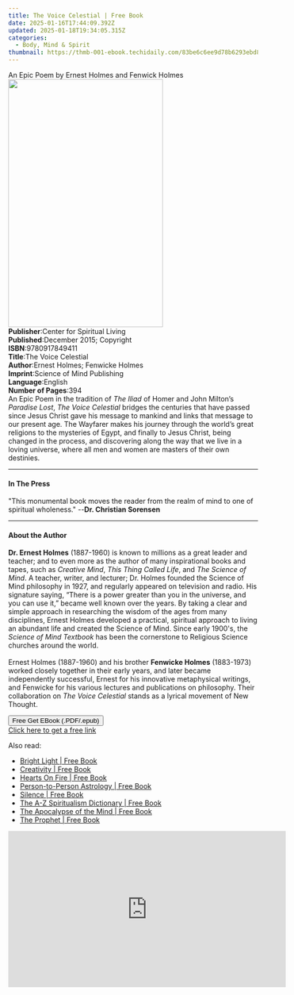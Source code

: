 ```yaml
---
title: The Voice Celestial | Free Book
date: 2025-01-16T17:44:09.392Z
updated: 2025-01-18T19:34:05.315Z
categories:
  - Body, Mind & Spirit
thumbnail: https://thmb-001-ebook.techidaily.com/83be6c6ee9d78b6293ebd8f39ec6ec68e1bfbc4c6590e442b92092707b7b5af5.jpg
---
```

<main id="book-container">
  <div class="flex flex-col">
    <div class="book-brief flex-1 py-6 px-4 sm:p-6 md:py-10 md:px-8">
      <!-- brief-->
      <div class="book-brief-main">
        An Epic Poem by Ernest Holmes and Fenwick Holmes
      </div>
    </div>
    <div
      class="book-meta-info flex-1 grid gap-4 col-start-1 col-end-3 row-start-1 sm:mb-6 sm:grid-cols-4 lg:gap-6 lg:col-start-2 lg:row-end-6 lg:row-span-6 lg:mb-0"
    >
      <div
        class="book-meta-info-left place-content-center mt-4 p-4 text-sm leading-6 col-start-2 col-span-2 dark:text-slate-400"
      >
        <img
          class="w-full h-500 object-cover rounded-lg sm:h-255 sm:col-span-2 lg:col-span-full"
          src="https://img-001-ebook.techidaily.com/42a8a250e2fed6f14b1aa2dc78ce7ee00b9e65fb5b191dd38fd4eaa94751728c.jpg"
          alt=""
          width="312"
          height="500"
        />
      </div>
      <div
        class="book-meta-info-right mt-2 col-start-1 row-start-2 col-span-3 self-center"
      >
        <!-- meta data  -->
        <div class="flex flex-col px-4 md:px-8">
          <div class="flex-1">
            <strong>Publisher</strong>:<span class="px-2"
              >Center for Spiritual Living</span
            >
          </div>
          <div class="flex-1">
            <strong>Published</strong>:<span class="px-2"
              >December 2015; Copyright</span
            >
          </div>
          <div class="flex-1">
            <strong>ISBN</strong>:<span class="px-2">9780917849411</span>
          </div>
          <div class="flex-1">
            <strong>Title</strong>:<span class="px-2">The Voice Celestial</span>
          </div>
          <div class="flex-1">
            <strong>Author</strong>:<span class="px-2"
              >Ernest Holmes; Fenwicke Holmes</span
            >
          </div>
          <div class="flex-1">
            <strong>Imprint</strong>:<span class="px-2"
              >Science of Mind Publishing</span
            >
          </div>
          <div class="flex-1">
            <strong>Language</strong>:<span class="px-2">English</span>
          </div>
          <div class="flex-1">
            <strong>Number of Pages</strong>:<span class="px-2">394</span>
          </div>
        </div>
      </div>
    </div>
    <div class="book-description flex-1 py-6 px-4 sm:p-6 md:py-10 md:px-8">
      <div class="book-description-main">
        <div accordion-content="" id="description">
          An Epic Poem in the tradition of <i>The Iliad</i> of Homer and John
          Milton’s <i>Paradise Lost</i>, <i>The Voice Celestial</i> bridges the
          centuries that have passed since Jesus Christ gave his message to
          mankind and links that message to our present age. The Wayfarer makes
          his journey through the world’s great religions to the mysteries of
          Egypt, and finally to Jesus Christ, being changed in the process, and
          discovering along the way that we live in a loving universe, where all
          men and women are masters of their own destinies.
        </div>
      </div>
    </div>
    <div class="book-excerpts flex-1 py-6 px-4 sm:p-6 md:py-10 md:px-8">
      <!-- excerpts-->
      <div class="book-excerpts-main">
        <hr />
        <h4 class="placeholder placeholder-heading">
          <span>In The Press</span>
        </h4>
        <p>
          "This monumental book moves the reader from the realm of mind to one
          of spiritual wholeness." --<b>Dr. Christian Sorensen</b>
        </p>
      </div>
    </div>
    <div class="book-about-author flex-1 py-6 px-4 sm:p-6 md:py-10 md:px-8">
      <!-- about author-->
      <div class="book-main-author-main">
        <hr />
        <h4 class="placeholder placeholder-heading">
          <span>About the Author</span>
        </h4>
        <p></p>
        <p>
          <b>Dr. Ernest Holmes</b> (1887-1960) is known to millions as a great
          leader and teacher; and to even more as the author of many
          inspirational books and tapes, such as <i>Creative Mind</i>,
          <i>This Thing Called Life</i>, and <i>The Science of Mind</i>. A
          teacher, writer, and lecturer; Dr. Holmes founded the Science of Mind
          philosophy in 1927, and regularly appeared on television and radio.
          His signature saying, “There is a power greater than you in the
          universe, and you can use it,” became well known over the years. By
          taking a clear and simple approach in researching the wisdom of the
          ages from many disciplines, Ernest Holmes developed a practical,
          spiritual approach to living an abundant life and created the Science
          of Mind. Since early 1900's, the <i>Science of Mind Textbook</i> has
          been the cornerstone to Religious Science churches around the
          world.<br /><br />
          Ernest Holmes (1887-1960) and his brother
          <b>Fenwicke Holmes</b> (1883-1973) worked closely together in their
          early years, and later became independently successful, Ernest for his
          innovative metaphysical writings, and Fenwicke for his various
          lectures and publications on philosophy. Their collaboration on
          <i>The Voice Celestial</i> stands as a lyrical movement of New
          Thought.
        </p>
        <p></p>
      </div>
    </div>
    <div class="book-free-get flex-1 py-6 px-4 sm:p-6 md:py-10 md:px-8">
      <button
        id="btn-free-get"
        class="bg-blue-500 hover:bg-blue-700 text-white font-bold py-2 px-4 rounded"
      >
        Free Get EBook (.PDF/.epub)
      </button>
      <div id="countdown-display" class="px-2 text-lg mt-2"></div>
      <a
        id="free-link"
        class="hidden bg-blue-500 hover:bg-blue-700 text-white font-bold py-2 px-4 rounded"
        href="https://www.ebooks.com/en-us/book/2505054/the-voice-celestial/ernest-holmes/"
        target="_blank"
        >Click here to get a free link</a
      >
    </div>
    <script>
      let countdownTime = 0;
      let countdownInterval = null;
      document
        .getElementById('btn-free-get')
        .addEventListener('click', startCountdown);
      function startCountdown() {
        countdownTime = new Date().getTime() + 60000 * 3;
        countdownInterval = setInterval(updateCountdown, 1000);
        document.getElementById('btn-free-get').disabled = true;
        document
          .getElementById('btn-free-get')
          .classList.add('bg-gray-500', 'cursor-not-allowed');
      }
      function updateCountdown() {
        let currentTime = new Date().getTime();
        let timeLeft = countdownTime - currentTime;
        let secondsLeft = Math.floor(timeLeft / 1000);
        document.getElementById('countdown-display').innerHTML =
          `Remaining time: ${secondsLeft} seconds.`;
        if (secondsLeft <= 0) {
          clearInterval(countdownInterval);
          document.getElementById('btn-free-get').classList.add('hidden');
          document.getElementById('free-link').classList.remove('hidden');
          document.getElementById('countdown-display').innerHTML = '';
        }
      }
    </script>
  </div>
</main>

<ins class="adsbygoogle"
      style="display:block"
      data-ad-client="ca-pub-7571918770474297"
      data-ad-slot="8358498916"
      data-ad-format="auto"
      data-full-width-responsive="true"></ins>
    

<span class="atpl-alsoreadstyle">Also read:</span>
<div><ul>
<li><a href="https://novels-ebooks.techidaily.com/684680-9781846947728-bright-light/"><u>Bright Light | Free Book</u></a></li>
<li><a href="https://novels-ebooks.techidaily.com/683361-9781429992459-creativity/"><u>Creativity | Free Book</u></a></li>
<li><a href="https://novels-ebooks.techidaily.com/682182-9781849893503-hearts-on-fire/"><u>Hearts On Fire | Free Book</u></a></li>
<li><a href="https://novels-ebooks.techidaily.com/683804-9781556439735-person-to-person-astrology/"><u>Person-to-Person Astrology | Free Book</u></a></li>
<li><a href="https://novels-ebooks.techidaily.com/683780-9781583944158-silence/"><u>Silence | Free Book</u></a></li>
<li><a href="https://novels-ebooks.techidaily.com/682178-9781907792366-the-a-z-spiritualism-dictionary/"><u>The A-Z Spiritualism Dictionary | Free Book</u></a></li>
<li><a href="https://novels-ebooks.techidaily.com/684678-9781846947704-the-apocalypse-of-the-mind/"><u>The Apocalypse of the Mind | Free Book</u></a></li>
<li><a href="https://novels-ebooks.techidaily.com/683718-9780307957733-the-prophet/"><u>The Prophet | Free Book</u></a></li>
</ul></div>

<!-- affiliate ads begin -->
<iframe width="560" height="315" src="https://www.youtube.com/embed/qNrOsjUdRz0?si=xGzhmNmtgxNTsRxN" title="YouTube video player" frameborder="0" allow="accelerometer; autoplay; clipboard-write; encrypted-media; gyroscope; picture-in-picture; web-share" referrerpolicy="strict-origin-when-cross-origin" allowfullscreen></iframe>
<!-- affiliate ads end -->

